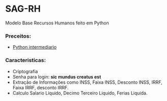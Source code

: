 # SAG-RH

Modelo Base Recursos Humanos feito em Python

###  Preceitos:

* [Python intermediario](https://www.w3schools.com/python/)

### Caracteristicas:

* Criptografia
* Senha para login: **sic mundus creatus est**
* Extração de Informações como INSS, Faixa INSS, Desconto INSS, IRRF, Faixa IRRF, desconto IRRF.
* Calculo Salario Liquido, Decimo Terceiro Liquido, Ferias Liquida.

